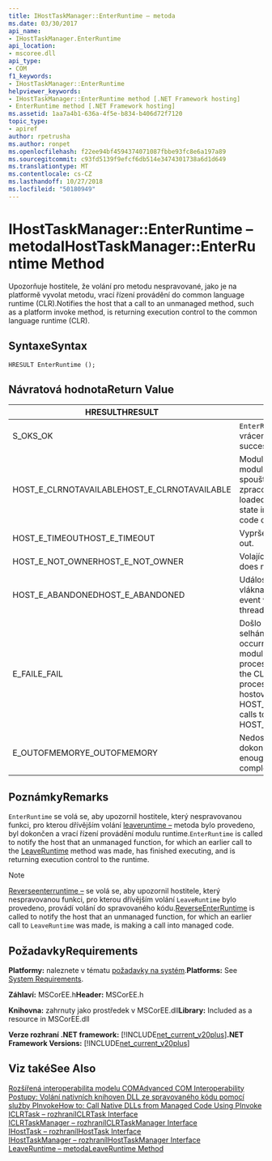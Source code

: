 ```yaml
---
title: IHostTaskManager::EnterRuntime – metoda
ms.date: 03/30/2017
api_name:
- IHostTaskManager.EnterRuntime
api_location:
- mscoree.dll
api_type:
- COM
f1_keywords:
- IHostTaskManager::EnterRuntime
helpviewer_keywords:
- IHostTaskManager::EnterRuntime method [.NET Framework hosting]
- EnterRuntime method [.NET Framework hosting]
ms.assetid: 1aa7a4b1-636a-4f5e-b834-b406d72f7120
topic_type:
- apiref
author: rpetrusha
ms.author: ronpet
ms.openlocfilehash: f22ee94bf4594374071087fbbe93fc8e6a197a89
ms.sourcegitcommit: c93fd5139f9efcf6db514e3474301738a6d1d649
ms.translationtype: MT
ms.contentlocale: cs-CZ
ms.lasthandoff: 10/27/2018
ms.locfileid: "50180949"
---
```

# <a name="ihosttaskmanagerenterruntime-method"></a><span data-ttu-id="72fc5-102">IHostTaskManager::EnterRuntime – metoda</span><span class="sxs-lookup"><span data-stu-id="72fc5-102">IHostTaskManager::EnterRuntime Method</span></span>
<span data-ttu-id="72fc5-103">Upozorňuje hostitele, že volání pro metodu nespravované, jako je na platformě vyvolat metodu, vrací řízení provádění do common language runtime (CLR).</span><span class="sxs-lookup"><span data-stu-id="72fc5-103">Notifies the host that a call to an unmanaged method, such as a platform invoke method, is returning execution control to the common language runtime (CLR).</span></span>  
  
## <a name="syntax"></a><span data-ttu-id="72fc5-104">Syntaxe</span><span class="sxs-lookup"><span data-stu-id="72fc5-104">Syntax</span></span>  
  
```  
HRESULT EnterRuntime ();  
```  
  
## <a name="return-value"></a><span data-ttu-id="72fc5-105">Návratová hodnota</span><span class="sxs-lookup"><span data-stu-id="72fc5-105">Return Value</span></span>  
  
|<span data-ttu-id="72fc5-106">HRESULT</span><span class="sxs-lookup"><span data-stu-id="72fc5-106">HRESULT</span></span>|<span data-ttu-id="72fc5-107">Popis</span><span class="sxs-lookup"><span data-stu-id="72fc5-107">Description</span></span>|  
|-------------|-----------------|  
|<span data-ttu-id="72fc5-108">S_OK</span><span class="sxs-lookup"><span data-stu-id="72fc5-108">S_OK</span></span>|<span data-ttu-id="72fc5-109">`EnterRuntime` bylo úspěšně vráceno.</span><span class="sxs-lookup"><span data-stu-id="72fc5-109">`EnterRuntime` returned successfully.</span></span>|  
|<span data-ttu-id="72fc5-110">HOST_E_CLRNOTAVAILABLE</span><span class="sxs-lookup"><span data-stu-id="72fc5-110">HOST_E_CLRNOTAVAILABLE</span></span>|<span data-ttu-id="72fc5-111">Modul CLR se nenačetl do procesu nebo modul CLR je ve stavu, ve kterém nelze spouštět spravovaný kód nebo úspěšně zpracovat volání.</span><span class="sxs-lookup"><span data-stu-id="72fc5-111">The CLR has not been loaded into a process, or the CLR is in a state in which it cannot run managed code or process the call successfully.</span></span>|  
|<span data-ttu-id="72fc5-112">HOST_E_TIMEOUT</span><span class="sxs-lookup"><span data-stu-id="72fc5-112">HOST_E_TIMEOUT</span></span>|<span data-ttu-id="72fc5-113">Vypršel časový limit volání.</span><span class="sxs-lookup"><span data-stu-id="72fc5-113">The call timed out.</span></span>|  
|<span data-ttu-id="72fc5-114">HOST_E_NOT_OWNER</span><span class="sxs-lookup"><span data-stu-id="72fc5-114">HOST_E_NOT_OWNER</span></span>|<span data-ttu-id="72fc5-115">Volající není vlastníkem zámku.</span><span class="sxs-lookup"><span data-stu-id="72fc5-115">The caller does not own the lock.</span></span>|  
|<span data-ttu-id="72fc5-116">HOST_E_ABANDONED</span><span class="sxs-lookup"><span data-stu-id="72fc5-116">HOST_E_ABANDONED</span></span>|<span data-ttu-id="72fc5-117">Událost byla zrušena při zablokování vlákna nebo vlákénka čekal na něj.</span><span class="sxs-lookup"><span data-stu-id="72fc5-117">An event was canceled while a blocked thread or fiber was waiting on it.</span></span>|  
|<span data-ttu-id="72fc5-118">E_FAIL</span><span class="sxs-lookup"><span data-stu-id="72fc5-118">E_FAIL</span></span>|<span data-ttu-id="72fc5-119">Došlo k neznámé katastrofických selhání.</span><span class="sxs-lookup"><span data-stu-id="72fc5-119">An unknown catastrophic failure occurred.</span></span> <span data-ttu-id="72fc5-120">Po návratu metody E_FAIL, modul CLR už nejsou použitelné v rámci procesu.</span><span class="sxs-lookup"><span data-stu-id="72fc5-120">When a method returns E_FAIL, the CLR is no longer usable within the process.</span></span> <span data-ttu-id="72fc5-121">Následující volání metody hostování vrací HOST_E_CLRNOTAVAILABLE.</span><span class="sxs-lookup"><span data-stu-id="72fc5-121">Subsequent calls to hosting methods return HOST_E_CLRNOTAVAILABLE.</span></span>|  
|<span data-ttu-id="72fc5-122">E_OUTOFMEMORY</span><span class="sxs-lookup"><span data-stu-id="72fc5-122">E_OUTOFMEMORY</span></span>|<span data-ttu-id="72fc5-123">Nedostatek paměti nebyly k dispozici k dokončení požadované přidělení.</span><span class="sxs-lookup"><span data-stu-id="72fc5-123">Not enough memory was available to complete the requested allocation.</span></span>|  
  
## <a name="remarks"></a><span data-ttu-id="72fc5-124">Poznámky</span><span class="sxs-lookup"><span data-stu-id="72fc5-124">Remarks</span></span>  
 <span data-ttu-id="72fc5-125">`EnterRuntime` se volá se, aby upozornil hostitele, který nespravovanou funkci, pro kterou dřívějším volání [leaveruntime –](../../../../docs/framework/unmanaged-api/hosting/ihosttaskmanager-leaveruntime-method.md) metoda bylo provedeno, byl dokončen a vrací řízení provádění modulu runtime.</span><span class="sxs-lookup"><span data-stu-id="72fc5-125">`EnterRuntime` is called to notify the host that an unmanaged function, for which an earlier call to the [LeaveRuntime](../../../../docs/framework/unmanaged-api/hosting/ihosttaskmanager-leaveruntime-method.md) method was made, has finished executing, and is returning execution control to the runtime.</span></span>  
  
> [!NOTE]
>  <span data-ttu-id="72fc5-126">[Reverseenterruntime –](../../../../docs/framework/unmanaged-api/hosting/ihosttaskmanager-reverseenterruntime-method.md) se volá se, aby upozornil hostitele, který nespravovanou funkci, pro kterou dřívějším volání `LeaveRuntime` bylo provedeno, provádí volání do spravovaného kódu.</span><span class="sxs-lookup"><span data-stu-id="72fc5-126">[ReverseEnterRuntime](../../../../docs/framework/unmanaged-api/hosting/ihosttaskmanager-reverseenterruntime-method.md) is called to notify the host that an unmanaged function, for which an earlier call to `LeaveRuntime` was made, is making a call into managed code.</span></span>  
  
## <a name="requirements"></a><span data-ttu-id="72fc5-127">Požadavky</span><span class="sxs-lookup"><span data-stu-id="72fc5-127">Requirements</span></span>  
 <span data-ttu-id="72fc5-128">**Platformy:** naleznete v tématu [požadavky na systém](../../../../docs/framework/get-started/system-requirements.md).</span><span class="sxs-lookup"><span data-stu-id="72fc5-128">**Platforms:** See [System Requirements](../../../../docs/framework/get-started/system-requirements.md).</span></span>  
  
 <span data-ttu-id="72fc5-129">**Záhlaví:** MSCorEE.h</span><span class="sxs-lookup"><span data-stu-id="72fc5-129">**Header:** MSCorEE.h</span></span>  
  
 <span data-ttu-id="72fc5-130">**Knihovna:** zahrnuty jako prostředek v MSCorEE.dll</span><span class="sxs-lookup"><span data-stu-id="72fc5-130">**Library:** Included as a resource in MSCorEE.dll</span></span>  
  
 <span data-ttu-id="72fc5-131">**Verze rozhraní .NET framework:** [!INCLUDE[net_current_v20plus](../../../../includes/net-current-v20plus-md.md)]</span><span class="sxs-lookup"><span data-stu-id="72fc5-131">**.NET Framework Versions:** [!INCLUDE[net_current_v20plus](../../../../includes/net-current-v20plus-md.md)]</span></span>  
  
## <a name="see-also"></a><span data-ttu-id="72fc5-132">Viz také</span><span class="sxs-lookup"><span data-stu-id="72fc5-132">See Also</span></span>  
 [<span data-ttu-id="72fc5-133">Rozšířená interoperabilita modelu COM</span><span class="sxs-lookup"><span data-stu-id="72fc5-133">Advanced COM Interoperability</span></span>](https://docs.microsoft.com/previous-versions/dotnet/netframework-4.0/bd9cdfyx)  
 [<span data-ttu-id="72fc5-134">Postupy: Volání nativních knihoven DLL ze spravovaného kódu pomocí služby PInvoke</span><span class="sxs-lookup"><span data-stu-id="72fc5-134">How to: Call Native DLLs from Managed Code Using PInvoke</span></span>](/cpp/dotnet/how-to-call-native-dlls-from-managed-code-using-pinvoke)  
 [<span data-ttu-id="72fc5-135">ICLRTask – rozhraní</span><span class="sxs-lookup"><span data-stu-id="72fc5-135">ICLRTask Interface</span></span>](../../../../docs/framework/unmanaged-api/hosting/iclrtask-interface.md)  
 [<span data-ttu-id="72fc5-136">ICLRTaskManager – rozhraní</span><span class="sxs-lookup"><span data-stu-id="72fc5-136">ICLRTaskManager Interface</span></span>](../../../../docs/framework/unmanaged-api/hosting/iclrtaskmanager-interface.md)  
 [<span data-ttu-id="72fc5-137">IHostTask – rozhraní</span><span class="sxs-lookup"><span data-stu-id="72fc5-137">IHostTask Interface</span></span>](../../../../docs/framework/unmanaged-api/hosting/ihosttask-interface.md)  
 [<span data-ttu-id="72fc5-138">IHostTaskManager – rozhraní</span><span class="sxs-lookup"><span data-stu-id="72fc5-138">IHostTaskManager Interface</span></span>](../../../../docs/framework/unmanaged-api/hosting/ihosttaskmanager-interface.md)  
 [<span data-ttu-id="72fc5-139">LeaveRuntime – metoda</span><span class="sxs-lookup"><span data-stu-id="72fc5-139">LeaveRuntime Method</span></span>](../../../../docs/framework/unmanaged-api/hosting/ihosttaskmanager-leaveruntime-method.md)
